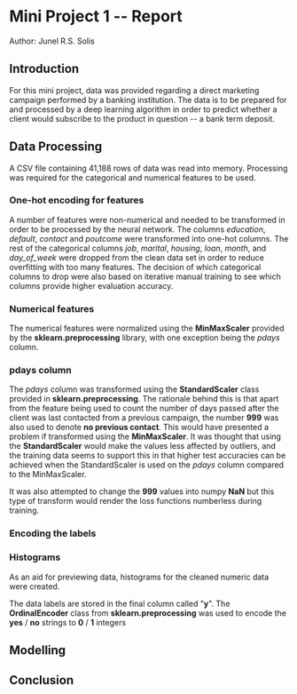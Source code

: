 # Mini Project 1 -- Report

Author: Junel R.S. Solis

## Introduction

For this mini project, data was provided regarding a direct marketing campaign performed by a banking institution. The data is to be prepared for and processed by a deep learning algorithm in order to predict whether a client would subscribe to the product in question -- a bank term deposit.

## Data Processing

A CSV file containing 41,188 rows of data was read into memory. Processing was required for the categorical and numerical features to be used.

### One-hot encoding for features

A number of features were non-numerical and needed to be transformed in order to be processed by the neural network. The columns _education_, _default_, _contact_ and _poutcome_ were transformed into one-hot columns. The rest of the categorical columns _job_, _marital_, _housing_, _loan_, _month_, and _day_of_week_ were dropped from the clean data set in order to reduce overfitting with too many features. The decision of which categorical columns to drop were also based on iterative manual training to see which columns provide higher evaluation accuracy.

### Numerical features

The numerical features were normalized using the **MinMaxScaler** provided by the **sklearn.preprocessing** library, with one exception being the _pdays_ column.

### pdays column

The _pdays_ column was transformed using the **StandardScaler** class provided in **sklearn.preprocessing**. The rationale behind this is that apart from the feature being used to count the number of days passed after the client was last contacted from a previous campaign, the number **999** was also used to denote **no previous contact**. This would have presented a problem if transformed using the **MinMaxScaler**. It was thought that using the **StandardScaler** would make the values less affected by outliers, and the training data seems to support this in that higher test accuracies can be achieved when the StandardScaler is used on the _pdays_ column compared to the MinMaxScaler.

It was also attempted to change the **999** values into numpy **NaN** but this type of transform would render the loss functions numberless during training.

### Encoding the labels

### Histograms

As an aid for previewing data, histograms for the cleaned numeric data were created.

The data labels are stored in the final column called "**y**". The **OrdinalEncoder** class from **sklearn.preprocessing** was used to encode the **yes** / **no** strings to **0** / **1** integers

## Modelling

## Conclusion
